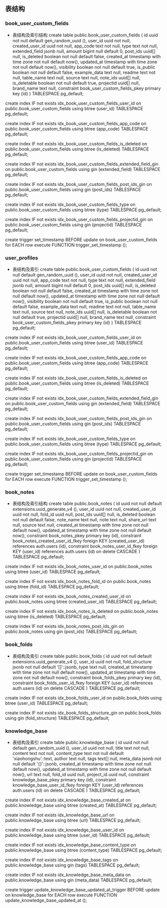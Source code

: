 ## 表结构

### book_user_custom_fields
- 表结构及索引结构
create table public.book_user_custom_fields (
  id uuid not null default gen_random_uuid (),
  user_id uuid not null,
  created_user_id uuid not null,
  app_code text not null,
  type text not null,
  extended_field jsonb null,
  amount bigint null default 0,
  post_ids uuid[] null,
  is_deleted boolean not null default false,
  created_at timestamp with time zone not null default now(),
  updated_at timestamp with time zone not null default now(),
  visibility boolean not null default true,
  is_public boolean not null default false,
  example_data text null,
  readme text not null,
  table_name text null,
  source text null,
  note_ids uuid[] null,
  is_deletable boolean not null default true,
  projectid uuid[] null,
  brand_name text null,
  constraint book_user_custom_fields_pkey primary key (id)
) TABLESPACE pg_default;

create index IF not exists idx_book_user_custom_fields_user_id on public.book_user_custom_fields using btree (user_id) TABLESPACE pg_default;

create index IF not exists idx_book_user_custom_fields_app_code on public.book_user_custom_fields using btree (app_code) TABLESPACE pg_default;

create index IF not exists idx_book_user_custom_fields_is_deleted on public.book_user_custom_fields using btree (is_deleted) TABLESPACE pg_default;

create index IF not exists idx_book_user_custom_fields_extended_field_gin on public.book_user_custom_fields using gin (extended_field) TABLESPACE pg_default;

create index IF not exists idx_book_user_custom_fields_post_ids_gin on public.book_user_custom_fields using gin (post_ids) TABLESPACE pg_default;

create index IF not exists idx_book_user_custom_fields_type on public.book_user_custom_fields using btree (type) TABLESPACE pg_default;

create index IF not exists idx_book_user_custom_fields_projectid_gin on public.book_user_custom_fields using gin (projectid) TABLESPACE pg_default;

create trigger set_timestamp BEFORE
update on book_user_custom_fields for EACH row
execute FUNCTION trigger_set_timestamp ();

### user_profiles
- 表结构及索引
create table public.book_user_custom_fields (
  id uuid not null default gen_random_uuid (),
  user_id uuid not null,
  created_user_id uuid not null,
  app_code text not null,
  type text not null,
  extended_field jsonb null,
  amount bigint null default 0,
  post_ids uuid[] null,
  is_deleted boolean not null default false,
  created_at timestamp with time zone not null default now(),
  updated_at timestamp with time zone not null default now(),
  visibility boolean not null default true,
  is_public boolean not null default false,
  example_data text null,
  readme text not null,
  table_name text null,
  source text null,
  note_ids uuid[] null,
  is_deletable boolean not null default true,
  projectid uuid[] null,
  brand_name text null,
  constraint book_user_custom_fields_pkey primary key (id)
) TABLESPACE pg_default;

create index IF not exists idx_book_user_custom_fields_user_id on public.book_user_custom_fields using btree (user_id) TABLESPACE pg_default;

create index IF not exists idx_book_user_custom_fields_app_code on public.book_user_custom_fields using btree (app_code) TABLESPACE pg_default;

create index IF not exists idx_book_user_custom_fields_is_deleted on public.book_user_custom_fields using btree (is_deleted) TABLESPACE pg_default;

create index IF not exists idx_book_user_custom_fields_extended_field_gin on public.book_user_custom_fields using gin (extended_field) TABLESPACE pg_default;

create index IF not exists idx_book_user_custom_fields_post_ids_gin on public.book_user_custom_fields using gin (post_ids) TABLESPACE pg_default;

create index IF not exists idx_book_user_custom_fields_type on public.book_user_custom_fields using btree (type) TABLESPACE pg_default;

create index IF not exists idx_book_user_custom_fields_projectid_gin on public.book_user_custom_fields using gin (projectid) TABLESPACE pg_default;

create trigger set_timestamp BEFORE
update on book_user_custom_fields for EACH row
execute FUNCTION trigger_set_timestamp ();

### book_notes
- 表结构及索引结构
create table public.book_notes (
  id uuid not null default extensions.uuid_generate_v4 (),
  user_id uuid not null,
  created_user_id uuid not null,
  fold_id uuid null,
  post_ids uuid[] null,
  is_deleted boolean not null default false,
  note_name text null,
  note text null,
  share_url text null,
  source text null,
  created_at timestamp with time zone not null default now(),
  updated_at timestamp with time zone not null default now(),
  constraint book_notes_pkey primary key (id),
  constraint book_notes_created_user_id_fkey foreign KEY (created_user_id) references auth.users (id),
  constraint book_notes_user_id_fkey foreign KEY (user_id) references auth.users (id) on delete CASCADE
) TABLESPACE pg_default;

create index IF not exists idx_book_notes_user_id on public.book_notes using btree (user_id) TABLESPACE pg_default;

create index IF not exists idx_book_notes_fold_id on public.book_notes using btree (fold_id) TABLESPACE pg_default;

create index IF not exists idx_book_notes_created_user_id on public.book_notes using btree (created_user_id) TABLESPACE pg_default;

create index IF not exists idx_book_notes_is_deleted on public.book_notes using btree (is_deleted) TABLESPACE pg_default;

create index IF not exists idx_book_notes_post_ids_gin on public.book_notes using gin (post_ids) TABLESPACE pg_default;

### book_folds
- 表结构及索引
create table public.book_folds (
  id uuid not null default extensions.uuid_generate_v4 (),
  user_id uuid not null,
  fold_structure jsonb not null default '[]'::jsonb,
  type text null,
  created_at timestamp with time zone not null default now(),
  updated_at timestamp with time zone not null default now(),
  constraint book_folds_pkey primary key (id),
  constraint book_folds_user_id_fkey foreign KEY (user_id) references auth.users (id) on delete CASCADE
) TABLESPACE pg_default;

create index IF not exists idx_book_folds_user_id on public.book_folds using btree (user_id) TABLESPACE pg_default;

create index IF not exists idx_book_folds_structure_gin on public.book_folds using gin (fold_structure) TABLESPACE pg_default;

### knowledge_base
- 表结构及索引
create table public.knowledge_base (
  id uuid not null default gen_random_uuid (),
  user_id uuid not null,
  title text not null,
  content text not null,
  content_type text not null default 'xiaohongshu'::text,
  author text null,
  tags text[] null,
  meta_data jsonb not null default '{}'::jsonb,
  created_at timestamp with time zone not null default now(),
  updated_at timestamp with time zone not null default now(),
  url text null,
  fold_id uuid null,
  project_id uuid null,
  constraint knowledge_base_pkey primary key (id),
  constraint knowledge_base_user_id_fkey foreign KEY (user_id) references auth.users (id) on delete CASCADE
) TABLESPACE pg_default;

create index IF not exists idx_knowledge_base_created_at on public.knowledge_base using btree (created_at) TABLESPACE pg_default;

create index IF not exists idx_knowledge_base_url on public.knowledge_base using btree (url) TABLESPACE pg_default;

create index IF not exists idx_knowledge_base_user_id on public.knowledge_base using btree (user_id) TABLESPACE pg_default;

create index IF not exists idx_knowledge_base_content_type on public.knowledge_base using btree (content_type) TABLESPACE pg_default;

create index IF not exists idx_knowledge_base_tags on public.knowledge_base using gin (tags) TABLESPACE pg_default;

create index IF not exists idx_knowledge_base_meta_data on public.knowledge_base using gin (meta_data) TABLESPACE pg_default;

create trigger update_knowledge_base_updated_at_trigger BEFORE
update on knowledge_base for EACH row
execute FUNCTION update_knowledge_base_updated_at ();


